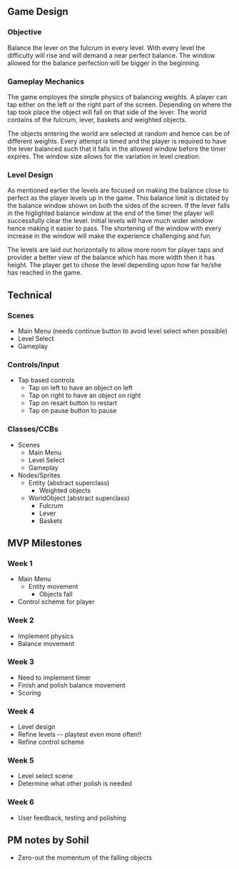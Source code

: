 ## Game Design
### Objective
Balance the lever on the fulcrum in every level. With every level the
difficulty will rise and will demand a near perfect balance. The window
allowed for the balance perfection will be bigger in the beginning.


### Gameplay Mechanics
The game employes the simple physics of balancing weights. A player can
tap either on the left or the right part of the screen. Depending on
where the tap took place the object will fall on that side of the lever.
The world contains of the fulcrum, lever, baskets and weighted objects.

The objects entering the world are selected at random and hence can be
of different weights. Every attempt is timed and the player is required
to have the lever balanced such that it falls in the allowed window
before the timer expires. The window size allows for the variation in
level creation.


### Level Design
As mentioned earlier the levels are focused on making the balance close
to perfect as the player levels up in the game. This balance limit is
dictated by the balance window shown on both the sides of the screen. If
the lever falls in the higlighted balance window at the end of the timer
the player will successfully clear the level. Initial levels will have
much wider window hence making it easier to pass. The shortening of the
window with every increase in the window will make the experience
challenging and fun.

The levels are laid out horizontally to allow more room for player taps
and provider a better view of the balance which has more width then it
has height. The player get to chose the level depending upon how far
he/she has reached in the game.


## Technical
### Scenes
* Main Menu (needs continue button to avoid level select when possible)
* Level Select
* Gameplay

### Controls/Input
* Tap based controls
  * Tap on left to have an object on left
  * Tap on right to have an object on right
  * Tap on resart button to restart
  * Tap on pause button to pause

### Classes/CCBs
* Scenes
  * Main Menu
  * Level Select
  * Gameplay
* Nodes/Sprites
  * Entity (abstract superclass)
    * Weighted objects
  * WorldObject (abstract superclass)
    * Fulcrum
    * Lever
    * Baskets


## MVP Milestones
### Week 1
* Main Menu
  * Entity movement
    * Objects fall
* Control scheme for player

### Week 2
* Implement physics
* Balance movement

### Week 3
* Need to implement timer
* Finish and polish balance movement
* Scoring

### Week 4
* Level design
* Refine levels -- playtest even more often!!
* Refine control scheme

### Week 5
* Level select scene
* Determine what other polish is needed

### Week 6
* User feedback, testing and polishing

## PM notes by Sohil
* Zero-out the momentum of the falling objects
